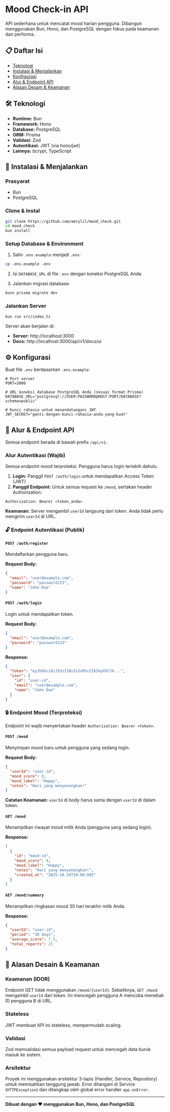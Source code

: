 # Mood Check-in API

API sederhana untuk mencatat mood harian pengguna. Dibangun menggunakan Bun, Hono, dan PostgreSQL dengan fokus pada keamanan dan performa.

## 📋 Daftar Isi

- [Teknologi](#teknologi)
- [Instalasi & Menjalankan](#instalasi--menjalankan)
- [Konfigurasi](#konfigurasi)
- [Alur & Endpoint API](#alur--endpoint-api)
- [Alasan Desain & Keamanan](#alasan-desain--keamanan)

## 🛠️ Teknologi

- **Runtime:** Bun
- **Framework:** Hono
- **Database:** PostgreSQL
- **ORM:** Prisma
- **Validasi:** Zod
- **Autentikasi:** JWT (via hono/jwt)
- **Lainnya:** bcrypt, TypeScript

## 🚀 Instalasi & Menjalankan

### Prasyarat

- Bun
- PostgreSQL

### Clone & Instal

```bash
git clone https://github.com/amrylil/mood_check.git
cd mood_check
bun install
```

### Setup Database & Environment

1. Salin `.env.example` menjadi `.env`:

```bash
cp .env.example .env
```

2. Isi `DATABASE_URL` di file `.env` dengan koneksi PostgreSQL Anda

3. Jalankan migrasi database:

```bash
bunx prisma migrate dev
```

### Jalankan Server

```bash
bun run src/index.ts
```

Server akan berjalan di:

- **Server:** http://localhost:3000
- **Docs:** http://localhost:3000/api/v1/docs/ui

## ⚙️ Konfigurasi

Buat file `.env` berdasarkan `.env.example`:

```env
# Port server
PORT=3000

# URL koneksi database PostgreSQL Anda (sesuai format Prisma)
DATABASE_URL="postgresql://USER:PASSWORD@HOST:PORT/DATABASE?schema=public"

# Kunci rahasia untuk menandatangani JWT
JWT_SECRET="ganti-dengan-kunci-rahasia-anda-yang-kuat"
```

## 📡 Alur & Endpoint API

Semua endpoint berada di bawah prefix `/api/v1`.

### Alur Autentikasi (Wajib)

Semua endpoint mood terproteksi. Pengguna harus login terlebih dahulu.

1. **Login:** Panggil `POST /auth/login` untuk mendapatkan Access Token (JWT)
2. **Panggil Endpoint:** Untuk semua request ke `/mood`, sertakan header Authorization:

```
Authorization: Bearer <token_anda>
```

**Keamanan:** Server mengambil `userId` langsung dari token. Anda tidak perlu mengirim `userId` di URL.

### 🔓 Endpoint Autentikasi (Publik)

#### `POST /auth/register`

Mendaftarkan pengguna baru.

**Request Body:**

```json
{
  "email": "user@example.com",
  "password": "password123",
  "name": "John Doe"
}
```

#### `POST /auth/login`

Login untuk mendapatkan token.

**Request Body:**

```json
{
  "email": "user@example.com",
  "password": "password123"
}
```

**Response:**

```json
{
  "token": "eyJhbGciOiJIUzI1NiIsInR5cCI6IkpXVCJ9...",
  "user": {
    "id": "user-id",
    "email": "user@example.com",
    "name": "John Doe"
  }
}
```

### 🔒 Endpoint Mood (Terproteksi)

Endpoint ini wajib menyertakan header `Authorization: Bearer <token>`.

#### `POST /mood`

Menyimpan mood baru untuk pengguna yang sedang login.

**Request Body:**

```json
{
  "userId": "user-id",
  "mood_score": 8,
  "mood_label": "Happy",
  "notes": "Hari yang menyenangkan!"
}
```

**Catatan Keamanan:** `userId` di body harus sama dengan `userId` di dalam token.

#### `GET /mood`

Menampilkan riwayat mood milik Anda (pengguna yang sedang login).

**Response:**

```json
[
  {
    "id": "mood-id",
    "mood_score": 8,
    "mood_label": "Happy",
    "notes": "Hari yang menyenangkan!",
    "created_at": "2025-10-28T10:00:00Z"
  }
]
```

#### `GET /mood/summary`

Menampilkan ringkasan mood 30 hari terakhir milik Anda.

**Response:**

```json
{
  "userId": "user-id",
  "period": "30 days",
  "average_score": 7.5,
  "total_reports": 25
}
```

## 🔐 Alasan Desain & Keamanan

### Keamanan (IDOR)

Endpoint GET tidak menggunakan `/mood/{userId}`. Sebaliknya, `GET /mood` mengambil `userId` dari token. Ini mencegah pengguna A mencoba menebak ID pengguna B di URL.

### Stateless

JWT membuat API ini stateless, mempermudah scaling.

### Validasi

Zod memvalidasi semua payload request untuk mencegah data buruk masuk ke sistem.

### Arsitektur

Proyek ini menggunakan arsitektur 3-lapis (Handler, Service, Repository) untuk memisahkan tanggung jawab. Error ditangani di Service (`HTTPException`) dan ditangkap oleh global error handler `app.onError`.

---

**Dibuat dengan ❤️ menggunakan Bun, Hono, dan PostgreSQL**
